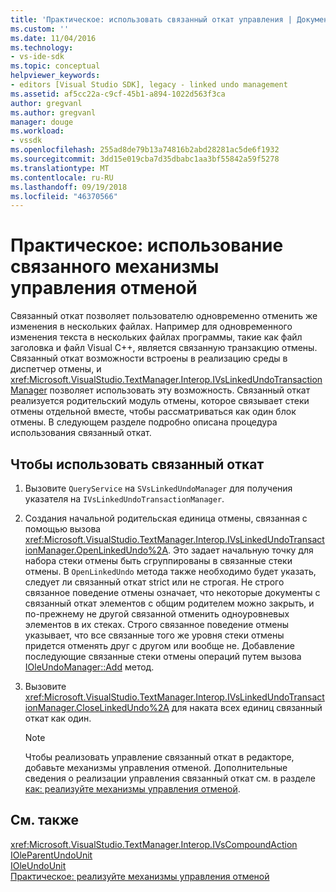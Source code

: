 ```yaml
---
title: 'Практическое: использовать связанный откат управления | Документация Майкрософт'
ms.custom: ''
ms.date: 11/04/2016
ms.technology:
- vs-ide-sdk
ms.topic: conceptual
helpviewer_keywords:
- editors [Visual Studio SDK], legacy - linked undo management
ms.assetid: af5cc22a-c9cf-45b1-a894-1022d563f3ca
author: gregvanl
ms.author: gregvanl
manager: douge
ms.workload:
- vssdk
ms.openlocfilehash: 255ad8de79b13a74816b2abd28281ac5de6f1932
ms.sourcegitcommit: 3dd15e019cba7d35dbabc1aa3bf55842a59f5278
ms.translationtype: MT
ms.contentlocale: ru-RU
ms.lasthandoff: 09/19/2018
ms.locfileid: "46370566"
---
```

# <a name="how-to-use-linked-undo-management"></a>Практическое: использование связанного механизмы управления отменой
Связанный откат позволяет пользователю одновременно отменить же изменения в нескольких файлах. Например для одновременного изменения текста в нескольких файлах программы, такие как файл заголовка и файл Visual C++, является связанную транзакцию отмены. Связанный откат возможности встроены в реализацию среды в диспетчер отмены, и <xref:Microsoft.VisualStudio.TextManager.Interop.IVsLinkedUndoTransactionManager> позволяет использовать эту возможность. Связанный откат реализуется родительский модуль отмены, которое связывает стеки отмены отдельной вместе, чтобы рассматриваться как один блок отмены. В следующем разделе подробно описана процедура использования связанный откат.  
  
## <a name="to-use-linked-undo"></a>Чтобы использовать связанный откат  
  
1.  Вызовите `QueryService` на `SVsLinkedUndoManager` для получения указателя на `IVsLinkedUndoTransactionManager`.  
  
2.  Создания начальной родительская единица отмены, связанная с помощью вызова <xref:Microsoft.VisualStudio.TextManager.Interop.IVsLinkedUndoTransactionManager.OpenLinkedUndo%2A>. Это задает начальную точку для набора стеки отмены быть сгруппированы в связанные стеки отмены. В `OpenLinkedUndo` метода также необходимо будет указать, следует ли связанный откат strict или не строгая. Не строго связанное поведение отмены означает, что некоторые документы с связанный откат элементов с общим родителем можно закрыть, и по-прежнему не другой связанной отменить одноуровневых элементов в их стеках. Строго связанное поведение отмены указывает, что все связанные того же уровня стеки отмены придется отменять друг с другом или вообще не. Добавление последующие связанные стеки отмены операций путем вызова [IOleUndoManager::Add](/windows/desktop/api/ocidl/nf-ocidl-ioleundomanager-add) метод.  
  
3.  Вызовите <xref:Microsoft.VisualStudio.TextManager.Interop.IVsLinkedUndoTransactionManager.CloseLinkedUndo%2A> для наката всех единиц связанный откат как один.  
  
    > [!NOTE]
    >  Чтобы реализовать управление связанный откат в редакторе, добавьте механизмы управления отменой. Дополнительные сведения о реализации управления связанный откат см. в разделе [как: реализуйте механизмы управления отменой](../extensibility/how-to-implement-undo-management.md).  
  
## <a name="see-also"></a>См. также  
 <xref:Microsoft.VisualStudio.TextManager.Interop.IVsCompoundAction>   
 [IOleParentUndoUnit](/windows/desktop/api/ocidl/nn-ocidl-ioleparentundounit)   
 [IOleUndoUnit](/windows/desktop/api/ocidl/nn-ocidl-ioleundounit)   
 [Практическое: реализуйте механизмы управления отменой](../extensibility/how-to-implement-undo-management.md)